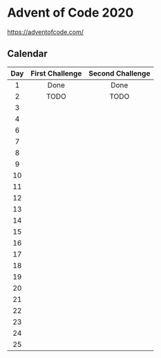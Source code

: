# Advent of Code 2020

https://adventofcode.com/

## Calendar

Day | First Challenge | Second Challenge
:-: | :-------------: | :--------------:
1   | Done            | Done
2   | TODO            | TODO
3   |
4   |
6   |
7   |
8   |
9   |
10  |
11  |
12  |
13  |
14  |
15  |
16  |
17  |
18  |
19  |
20  |
21  |
22  |
23  |
24  |
25  |
